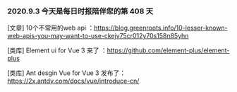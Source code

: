 ### 2020.9.3 今天是每日时报陪伴您的第 408 天

[文章] 10个不常用的web api ：<https://blog.greenroots.info/10-lesser-known-web-apis-you-may-want-to-use-ckejv75cr012y70s158n85yhn>

[类库] Element ui for Vue 3 来了 ：<https://github.com/element-plus/element-plus>

[类库] Ant desgin Vue for Vue 3 发布了：<https://2x.antdv.com/docs/vue/introduce-cn/>